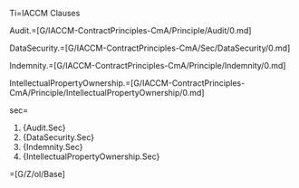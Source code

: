 Ti=IACCM Clauses

Audit.=[G/IACCM-ContractPrinciples-CmA/Principle/Audit/0.md]

DataSecurity.=[G/IACCM-ContractPrinciples-CmA/Sec/DataSecurity/0.md]

Indemnity.=[G/IACCM-ContractPrinciples-CmA/Principle/Indemnity/0.md]

IntellectualPropertyOwnership.=[G/IACCM-ContractPrinciples-CmA/Principle/IntellectualPropertyOwnership/0.md]

sec=<ol><li>{Audit.Sec}<li>{DataSecurity.Sec}<li>{Indemnity.Sec}<li>{IntellectualPropertyOwnership.Sec}</ol>

=[G/Z/ol/Base]